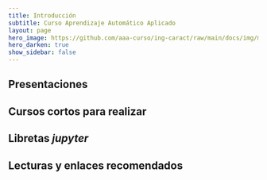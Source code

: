 ```yaml
---
title: Introducción 
subtitle: Curso Aprendizaje Automático Aplicado
layout: page
hero_image: https://github.com/aaa-curso/ing-caract/raw/main/docs/img/ml-banner.jpeg
hero_darken: true
show_sidebar: false
---
```



## Presentaciones


## Cursos cortos para realizar



## Libretas *jupyter*



## Lecturas y enlaces recomendados


